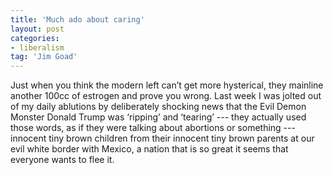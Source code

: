 ```yaml
---
title: 'Much ado about caring'
layout: post
categories:
- liberalism
tag: 'Jim Goad'
---
```


Just when you think the modern left can’t get more hysterical, they mainline another 100cc of estrogen and prove you wrong. Last week I was jolted out of my daily ablutions by deliberately shocking news that the Evil Demon Monster Donald Trump was ‘ripping’ and ‘tearing’ --- they actually used those words, as if they were talking about abortions or something --- innocent tiny brown children from their innocent tiny brown parents at our evil white border with Mexico, a nation that is so great it seems that everyone wants to flee it.